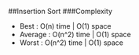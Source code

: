 ##Insertion Sort
###Complexity
* Best    : O(n) time | O(1) space
* Average : O(n^2) time | O(1) space
* Worst   : O(n^2) time | O(1) space
